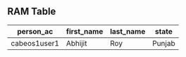 ## RAM Table
| person_ac | first_name | last_name | state |
|---|---|---|---|
|cabeos1user1|Abhijit|Roy|Punjab|
